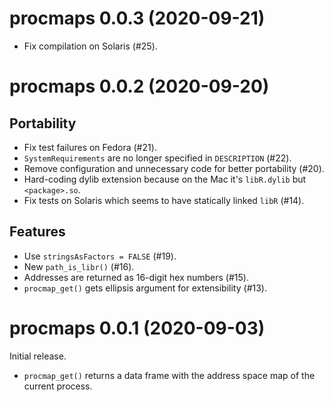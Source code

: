 # procmaps 0.0.3 (2020-09-21)

- Fix compilation on Solaris (#25).


# procmaps 0.0.2 (2020-09-20)

## Portability

- Fix test failures on Fedora (#21).
- `SystemRequirements` are no longer specified in `DESCRIPTION` (#22).
- Remove configuration and unnecessary code for better portability (#20).
- Hard-coding dylib extension because on the Mac it's `libR.dylib` but `<package>.so`.
- Fix tests on Solaris which seems to have statically linked `libR` (#14).

## Features

- Use `stringsAsFactors = FALSE` (#19).
- New `path_is_libr()` (#16).
- Addresses are returned as 16-digit hex numbers (#15).
- `procmap_get()` gets ellipsis argument for extensibility (#13).


# procmaps 0.0.1 (2020-09-03)

Initial release.

- `procmap_get()` returns a data frame with the address space map of the current process.
